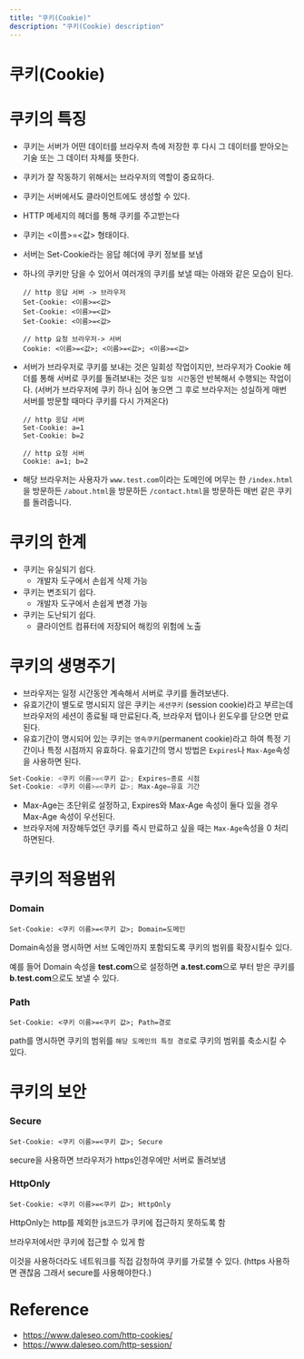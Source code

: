 ```yaml
---
title: "쿠키(Cookie)"
description: "쿠키(Cookie) description"
---
```


# 쿠키(Cookie)


# 쿠키의 특징

- 쿠키는 서버가 어떤 데이터를 브라우저 측에 저장한 후 다시 그 데이터를 받아오는 기술 또는 그 데이터 자체를 뜻한다.
- 쿠키가 잘 작동하기 위해서는 브라우저의 역할이 중요하다.
- 쿠키는 서버에서도 클라이언트에도 생성할 수 있다.
- HTTP 메세지의 헤더를 통해 쿠키를 주고받는다
- 쿠키는 <이름>=<값> 형태이다.
- 서버는 Set-Cookie라는 응답 헤더에 쿠키 정보를 보냄
- 하나의 쿠키만 담을 수 있어서 여러개의 쿠키를 보낼 때는 아래와 같은 모습이 된다.
    
    ```
    // http 응답 서버 -> 브라우저
    Set-Cookie: <이름>=<값>
    Set-Cookie: <이름>=<값>
    Set-Cookie: <이름>=<값>
    
    // http 요청 브라우저-> 서버
    Cookie: <이름>=<값>; <이름>=<값>; <이름>=<값>
    ```
    
- 서버가 브라우저로 쿠키를 보내는 것은 일회성 작업이지만, 브라우저가 Cookie 헤더를 통해 서버로 쿠키를 돌려보내는 것은 `일정 시간`동안 반복해서 수행되는 작업이다. (서버가 브라우저에 쿠키 하나 심어 놓으면 그 후로 브라우저는 성실하게 매번 서버를 방문할 때마다 쿠키를 다시 가져온다)
    
    ```
    // http 응답 서버
    Set-Cookie: a=1
    Set-Cookie: b=2
    
    // http 요청 서버
    Cookie: a=1; b=2
    ```
    
- 해당 브라우저는 사용자가 `www.test.com`이라는 도메인에 머무는 한 `/index.html`을 방문하든 `/about.html`을 방문하든 `/contact.html`을 방문하든 매번 같은 쿠키를 돌려줍니다.

# 쿠키의 한계

- 쿠키는 유실되기 쉽다.
    - 개발자 도구에서 손쉽게 삭제 가능
- 쿠키는 변조되기 쉽다.
    - 개발자 도구에서 손쉽게 변경 가능
- 쿠키는 도난되기 쉽다.
    - 클라이언트 컴퓨터에 저장되어 해킹의 위험에 노출


# 쿠키의 생명주기

- 브라우저는 일정 시간동안 계속해서 서버로 쿠키를 돌려보낸다.
- 유효기간이 별도로 명시되지 않은 쿠키는 `세션쿠키` (session cookie)라고 부르는데 브라우저의 세션이 종료될 때 만료된다.즉, 브라우저 탭이나 윈도우를 닫으면 만료된다.
- 유효기간이 명시되어 있는 쿠키는 `영속쿠키`(permanent cookie)라고 하여 특정 기간이나 특정 시점까지 유효하다. 유효기간의 명시 방법은 `Expires`나 `Max-Age`속성을 사용하면 된다.

```powershell
Set-Cookie: <쿠키 이름>=<쿠키 값>; Expires=종료 시점
Set-Cookie: <쿠키 이름>=<쿠키 값>; Max-Age=유효 기간
```

- Max-Age는 초단위로 설정하고, Expires와 Max-Age 속성이 둘다 있을 경우 Max-Age 속성이 우선된다.
- 브라우저에 저장해두었던 쿠키를 즉시 만료하고 싶을 때는 `Max-Age`속성을 0 처리하면된다.


# 쿠키의 적용범위

### Domain

`Set-Cookie: <쿠키 이름>=<쿠키 값>; Domain=도메인` 

Domain속성을 명시하면 서브 도메인까지 포함되도록 쿠키의 범위를 확장시킬수 있다.

예를 들어 Domain 속성을 **test.com**으로 설정하면 **a.test.com**으로 부터 받은 쿠키를 **b.test.com**으로도 보낼 수 있다.

### Path

`Set-Cookie: <쿠키 이름>=<쿠키 값>; Path=경로`

path를 명시하면 쿠키의 범위를 `해당 도메인의 특정 경로`로 쿠키의 범위를 축소시킬 수 있다.


# 쿠키의 보안

### Secure

`Set-Cookie: <쿠키 이름>=<쿠키 값>; Secure`

secure을 사용하면 브라우저가 https인경우에만 서버로 돌려보냄

### HttpOnly

`Set-Cookie: <쿠키 이름>=<쿠키 값>; HttpOnly`

HttpOnly는 http를 제외한 js코드가 쿠키에 접근하지 못하도록 함

브라우저에서만 쿠키에 접근할 수 있게 함

이것을 사용하더라도 네트워크를 직접 감청하여 쿠키를 가로챌 수 있다. (https 사용하면 괜찮음 그래서 secure를 사용해야한다.)


# Reference

- https://www.daleseo.com/http-cookies/
- https://www.daleseo.com/http-session/
